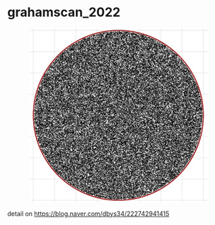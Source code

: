 # grahamscan_2022

<center>
    <img src="./grahamscan.jpg" width="80%" height="80%">
</center>

detail on https://blog.naver.com/dbys34/222742941415

